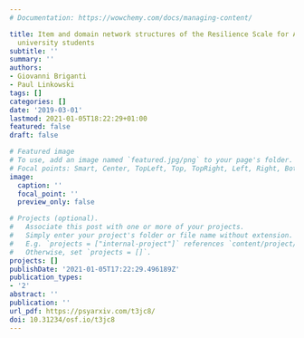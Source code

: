 ```yaml
---
# Documentation: https://wowchemy.com/docs/managing-content/

title: Item and domain network structures of the Resilience Scale for Adults in 675
  university students
subtitle: ''
summary: ''
authors:
- Giovanni Briganti
- Paul Linkowski
tags: []
categories: []
date: '2019-03-01'
lastmod: 2021-01-05T18:22:29+01:00
featured: false
draft: false

# Featured image
# To use, add an image named `featured.jpg/png` to your page's folder.
# Focal points: Smart, Center, TopLeft, Top, TopRight, Left, Right, BottomLeft, Bottom, BottomRight.
image:
  caption: ''
  focal_point: ''
  preview_only: false

# Projects (optional).
#   Associate this post with one or more of your projects.
#   Simply enter your project's folder or file name without extension.
#   E.g. `projects = ["internal-project"]` references `content/project/deep-learning/index.md`.
#   Otherwise, set `projects = []`.
projects: []
publishDate: '2021-01-05T17:22:29.496189Z'
publication_types:
- '2'
abstract: ''
publication: ''
url_pdf: https://psyarxiv.com/t3jc8/
doi: 10.31234/osf.io/t3jc8
---
```

